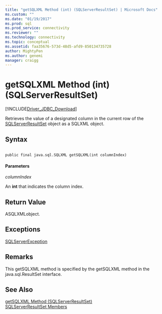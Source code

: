 ```yaml
---
title: "getSQLXML Method (int) (SQLServerResultSet) | Microsoft Docs"
ms.custom: ""
ms.date: "01/19/2017"
ms.prod: sql
ms.prod_service: connectivity
ms.reviewer: ""
ms.technology: connectivity
ms.topic: conceptual
ms.assetid: faa35676-573d-48d5-afd9-850134735728
author: MightyPen
ms.author: genemi
manager: craigg
---
```

# getSQLXML Method (int) (SQLServerResultSet)
[!INCLUDE[Driver_JDBC_Download](../../../includes/driver_jdbc_download.md)]

  Retrieves the value of a designated column in the current row of the [SQLServerResultSet](../../../connect/jdbc/reference/sqlserverresultset-class.md) object as a SQLXML object.  
  
## Syntax  
  
```  
  
public final java.sql.SQLXML getSQLXML(int columnIndex)  
```  
  
#### Parameters  
 *columnIndex*  
  
 An **int** that indicates the column index.  
  
## Return Value  
 ASQLXMLobject.  
  
## Exceptions  
 [SQLServerException](../../../connect/jdbc/reference/sqlserverexception-class.md)  
  
## Remarks  
 This getSQLXML method is specified by the getSQLXML method in the java.sql.ResultSet interface.  
  
## See Also  
 [getSQLXML Method &#40;SQLServerResultSet&#41;](../../../connect/jdbc/reference/getsqlxml-method-sqlserverresultset.md)   
 [SQLServerResultSet Members](../../../connect/jdbc/reference/sqlserverresultset-members.md)  
  
  
